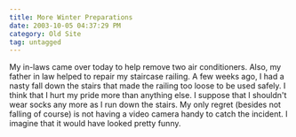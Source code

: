 ```yaml
---
title: More Winter Preparations
date: 2003-10-05 04:37:29 PM
category: Old Site
tag: untagged
---
```


My in-laws came over today to help remove two air conditioners. Also, my father in law helped to repair my staircase railing. A few weeks ago, I had a nasty fall down the stairs that made the railing too loose to be used safely. I think that I hurt my pride more than anything else. I suppose that I shouldn't wear socks any more as I run down the stairs. My only regret (besides not falling of course) is not having a video camera handy to catch the incident. I imagine that it would have looked pretty funny.
